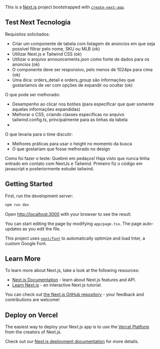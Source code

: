 This is a [Next.js](https://nextjs.org/) project bootstrapped with [`create-next-app`](https://github.com/vercel/next.js/tree/canary/packages/create-next-app).

## Test Next Tecnologia

Requisitos solicitados:
- Criar um componente de tabela com listagem de anúncios em que seja possível filtrar pelo nome, SKU ou MLB (ok)
- Utilizar Next.js e Tailwind CSS (ok)
- Utilizar o arquivo announcements.json como fonte de dados para os anúncios (ok)
- O componente deve ser responsivo, pelo menos de 1024px para cima (ok)
- Uma dica: orders_detail e orders_group são informações que gostaríamos de ver com opções de expandir ou ocultar (ok)

O que pode ser melhorado:
- Desempenho ao clicar nos botões (para específicar que quer somente aquelas informações expandidas)
- Melhorar o CSS, criando classes específicas no arquivo tailwind.config.ts, principalmente para as linhas da tabela
- 

O que levaria para o time discutir:
- Melhores práticas para usar o height no momento da busca
- O que gostariam que fosse melhorado no design

Como foi fazer o teste:
Quebrei em pedaços! Haja visto que nunca tinha entrado em contato com NextJs e Tailwind. Primeiro fiz o código em javascript 
e posteriormente estudei tailwind.

## Getting Started

First, run the development server:

```bash
npm run dev

```

Open [http://localhost:3000](http://localhost:3000) with your browser to see the result.

You can start editing the page by modifying `app/page.tsx`. The page auto-updates as you edit the file.

This project uses [`next/font`](https://nextjs.org/docs/basic-features/font-optimization) to automatically optimize and load Inter, a custom Google Font.

## Learn More

To learn more about Next.js, take a look at the following resources:

- [Next.js Documentation](https://nextjs.org/docs) - learn about Next.js features and API.
- [Learn Next.js](https://nextjs.org/learn) - an interactive Next.js tutorial.

You can check out [the Next.js GitHub repository](https://github.com/vercel/next.js/) - your feedback and contributions are welcome!

## Deploy on Vercel

The easiest way to deploy your Next.js app is to use the [Vercel Platform](https://vercel.com/new?utm_medium=default-template&filter=next.js&utm_source=create-next-app&utm_campaign=create-next-app-readme) from the creators of Next.js.

Check out our [Next.js deployment documentation](https://nextjs.org/docs/deployment) for more details.
